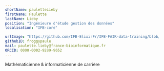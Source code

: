 ```yaml
---
shortName: pauletteLieby
firstName: Paulette
lastName: Lieby
position: "Ingénieure d'étude gestion des données"
localisation: "IFB-core"

urlImage: "https://github.com/IFB-ElixirFr/IFB-FAIR-data-training/blob/main/assets/img/paulette_lieby.jpg"
githubID: froggypaule
mail: paulette.lieby@france-bioinformatique.fr
ORCID: 0000-0002-9289-9652
---
```


Mathématicienne & informaticienne de carrière